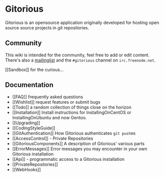 # Gitorious

Gitorious is an opensource application originally developed for hosting open source source projects in git repositories.

## Community

This wiki is intended for the community, feel free to add or edit content. There's also a [mailinglist](http://groups.google.com/group/gitorious) and the `#gitorious` channel on `irc.freenode.net`.

[[Sandbox]] for the curious...

## Documentation

* [[FAQ]] frequently asked questions
* [[Wishlist]] request features or submit bugs
* [[Todo]] a random collection of things close on the horizon
* [[Installation]] Install instructions for InstallingOnCentOS or InstallingOnUbuntu and now Gentoo.
* [[Upgrading]]
* [[CodingStyleGuide]]
* [[GitAuthentication]] How Gitorious authenticates `git push`es
* [[AccessControl]] - Private Repositories
* [[GitoriousComponents]] A description of Gitorious' various parts
* [[ErrorMessages]] Error messages you may encounter in your own Gitorious installation
* [[Api]] - programmatic access to a Gitorious installation
* [[PrivateRepositories]]
* [[WebHooks]]